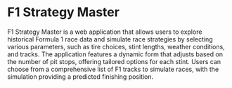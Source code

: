 # F1 Strategy Master
F1 Strategy Master is a web application that allows users to explore historical Formula 1 race data and simulate race strategies by selecting various parameters, such as tire choices, stint lengths, weather conditions, and tracks. The application features a dynamic form that adjusts based on the number of pit stops, offering tailored options for each stint. Users can choose from a comprehensive list of F1 tracks to simulate races, with the simulation providing a predicted finishing position. 
